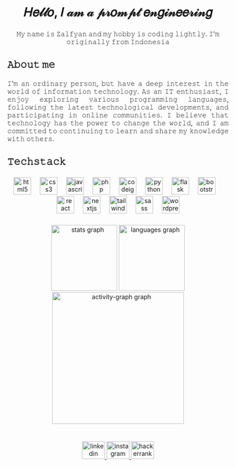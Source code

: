 <h1 align="center">𝐻𝑒𝓁𝓁𝑜, 𝐼 𝒶𝓂 𝒶 𝓅𝓇𝑜𝓂𝓅𝓉 𝑒𝓃𝑔𝒾𝓃𝑒𝑒𝓇𝒾𝓃𝑔</h1>

###

<p align="center">𝙼𝚢 𝚗𝚊𝚖𝚎 𝚒𝚜 𝚉𝚊𝚕𝚏𝚢𝚊𝚗 𝚊𝚗𝚍 𝚖𝚢 𝚑𝚘𝚋𝚋𝚢 𝚒𝚜 𝚌𝚘𝚍𝚒𝚗𝚐 𝚕𝚒𝚐𝚑𝚝𝚕𝚢. 𝙸'𝚖 𝚘𝚛𝚒𝚐𝚒𝚗𝚊𝚕𝚕𝚢 𝚏𝚛𝚘𝚖 𝙸𝚗𝚍𝚘𝚗𝚎𝚜𝚒𝚊</p>

###

<h2 align="left">𝙰𝚋𝚘𝚞𝚝 𝚖𝚎</h2>

###

<p align="justify"> 𝙸'𝚖 𝚊𝚗 𝚘𝚛𝚍𝚒𝚗𝚊𝚛𝚢 𝚙𝚎𝚛𝚜𝚘𝚗, 𝚋𝚞𝚝 𝚑𝚊𝚟𝚎 𝚊 𝚍𝚎𝚎𝚙 𝚒𝚗𝚝𝚎𝚛𝚎𝚜𝚝 𝚒𝚗 𝚝𝚑𝚎 𝚠𝚘𝚛𝚕𝚍 𝚘𝚏 𝚒𝚗𝚏𝚘𝚛𝚖𝚊𝚝𝚒𝚘𝚗 𝚝𝚎𝚌𝚑𝚗𝚘𝚕𝚘𝚐𝚢.
𝙰𝚜 𝚊𝚗 𝙸𝚃 𝚎𝚗𝚝𝚑𝚞𝚜𝚒𝚊𝚜𝚝, 𝙸 𝚎𝚗𝚓𝚘𝚢 𝚎𝚡𝚙𝚕𝚘𝚛𝚒𝚗𝚐 𝚟𝚊𝚛𝚒𝚘𝚞𝚜 𝚙𝚛𝚘𝚐𝚛𝚊𝚖𝚖𝚒𝚗𝚐 𝚕𝚊𝚗𝚐𝚞𝚊𝚐𝚎𝚜, 𝚏𝚘𝚕𝚕𝚘𝚠𝚒𝚗𝚐 𝚝𝚑𝚎 𝚕𝚊𝚝𝚎𝚜𝚝 𝚝𝚎𝚌𝚑𝚗𝚘𝚕𝚘𝚐𝚒𝚌𝚊𝚕 𝚍𝚎𝚟𝚎𝚕𝚘𝚙𝚖𝚎𝚗𝚝𝚜, 𝚊𝚗𝚍 𝚙𝚊𝚛𝚝𝚒𝚌𝚒𝚙𝚊𝚝𝚒𝚗𝚐 𝚒𝚗 𝚘𝚗𝚕𝚒𝚗𝚎 𝚌𝚘𝚖𝚖𝚞𝚗𝚒𝚝𝚒𝚎𝚜.
𝙸 𝚋𝚎𝚕𝚒𝚎𝚟𝚎 𝚝𝚑𝚊𝚝 𝚝𝚎𝚌𝚑𝚗𝚘𝚕𝚘𝚐𝚢 𝚑𝚊𝚜 𝚝𝚑𝚎 𝚙𝚘𝚠𝚎𝚛 𝚝𝚘 𝚌𝚑𝚊𝚗𝚐𝚎 𝚝𝚑𝚎 𝚠𝚘𝚛𝚕𝚍,
𝚊𝚗𝚍 𝙸 𝚊𝚖 𝚌𝚘𝚖𝚖𝚒𝚝𝚝𝚎𝚍 𝚝𝚘 𝚌𝚘𝚗𝚝𝚒𝚗𝚞𝚒𝚗𝚐 𝚝𝚘 𝚕𝚎𝚊𝚛𝚗 𝚊𝚗𝚍 𝚜𝚑𝚊𝚛𝚎 𝚖𝚢 𝚔𝚗𝚘𝚠𝚕𝚎𝚍𝚐𝚎 𝚠𝚒𝚝𝚑 𝚘𝚝𝚑𝚎𝚛𝚜.
</p>

###

<h2 align="left">𝚃𝚎𝚌𝚑𝚜𝚝𝚊𝚌𝚔</h2>

###

<div align="center">
  <img src="https://cdn.jsdelivr.net/gh/devicons/devicon/icons/html5/html5-original.svg" height="40" alt="html5 logo"  />
  <img width="12" />
  <img src="https://cdn.jsdelivr.net/gh/devicons/devicon/icons/css3/css3-original.svg" height="40" alt="css3 logo"  />
  <img width="12" />
  <img src="https://cdn.jsdelivr.net/gh/devicons/devicon/icons/javascript/javascript-original.svg" height="40" alt="javascript logo"  />
  <img width="12" />
  <img src="https://cdn.jsdelivr.net/gh/devicons/devicon/icons/php/php-original.svg" height="40" alt="php logo"  />
  <img width="12" />
  <img src="https://cdn.jsdelivr.net/gh/devicons/devicon/icons/codeigniter/codeigniter-plain.svg" height="40" alt="codeigniter logo"  />
  <img width="12" />
  <img src="https://cdn.jsdelivr.net/gh/devicons/devicon/icons/python/python-original.svg" height="40" alt="python logo"  />
  <img width="12" />
  <img src="https://cdn.jsdelivr.net/gh/devicons/devicon/icons/flask/flask-original.svg" height="40" alt="flask logo"  />
  <img width="12" />
  <img src="https://cdn.jsdelivr.net/gh/devicons/devicon/icons/bootstrap/bootstrap-original.svg" height="40" alt="bootstrap logo"  />
  <img width="12" />
  <img src="https://cdn.jsdelivr.net/gh/devicons/devicon/icons/react/react-original.svg" height="40" alt="react logo"  />
  <img width="12" />
  <img src="https://cdn.jsdelivr.net/gh/devicons/devicon/icons/nextjs/nextjs-original.svg" height="40" alt="nextjs logo"  />
  <img width="12" />
  <img src="https://skillicons.dev/icons?i=tailwind" height="40" alt="tailwindcss logo"  />
  <img width="12" />
  <img src="https://cdn.jsdelivr.net/gh/devicons/devicon/icons/sass/sass-original.svg" height="40" alt="sass logo"  />
  <img width="12" />
  <img src="https://cdn.jsdelivr.net/gh/devicons/devicon/icons/wordpress/wordpress-original.svg" height="40" alt="wordpress logo"  />
</div>

###

<div align="center">
  <img src="https://i.giphy.com/media/v1.Y2lkPTc5MGI3NjExd291ZDR5Z3FrbjdidWphanphcWE3dnNuN2IzcWkzNjRiYTBuY2RuZyZlcD12MV9pbnRlcm5hbF9naWZfYnlfaWQmY3Q9cw/wU5GXcDhwLDO7bcKvP/giphy.gif" height="150" alt="stats graph"  />
  <img src="https://github-readme-stats.vercel.app/api/top-langs?username=kangzid&locale=en&hide_title=false&layout=compact&card_width=320&langs_count=5&theme=dracula&hide_border=false&order=2" height="150" alt="languages graph"  />
  <img src="https://github-readme-activity-graph.vercel.app/graph?username=kangzid&radius=16&theme=react&area=true&order=5" height="300" alt="activity-graph graph"  />
</div>

###

<br clear="both">

<div align="center">
  <a href="https://www.linkedin.com/in/zalfyan-8263ba281/" target="_blank">
    <img src="https://raw.githubusercontent.com/maurodesouza/profile-readme-generator/master/src/assets/icons/social/linkedin/default.svg" width="52" height="40" alt="linkedin logo"  />
  </a>
  <a href="https://www.instagram.com/kangz.id/" target="_blank">
    <img src="https://raw.githubusercontent.com/maurodesouza/profile-readme-generator/master/src/assets/icons/social/instagram/default.svg" width="52" height="40" alt="instagram logo"  />
  </a>
  <a href="https://www.hackerrank.com/profile/govid_co_id" target="_blank">
    <img src="https://raw.githubusercontent.com/maurodesouza/profile-readme-generator/master/src/assets/icons/social/hackerrank/default.svg" width="52" height="40" alt="hackerrank logo"  />
  </a>
</div>

###

